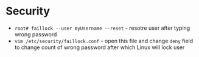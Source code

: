 # Security

* `root# faillock --user myUsername --reset` - resotre user after typing wrong
password
* `vim /etc/security/faillock.conf` - open this file and change `deny` field
to change count of wrong password after which Linux will lock user
